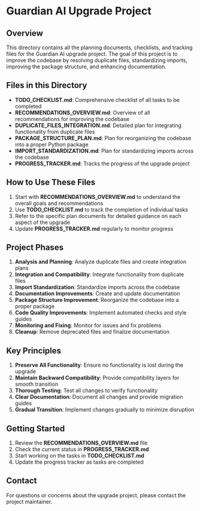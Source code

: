 # Guardian AI Upgrade Project

## Overview

This directory contains all the planning documents, checklists, and tracking files for the Guardian AI upgrade project. The goal of this project is to improve the codebase by resolving duplicate files, standardizing imports, improving the package structure, and enhancing documentation.

## Files in this Directory

- **TODO_CHECKLIST.md**: Comprehensive checklist of all tasks to be completed
- **RECOMMENDATIONS_OVERVIEW.md**: Overview of all recommendations for improving the codebase
- **DUPLICATE_FILES_INTEGRATION.md**: Detailed plan for integrating functionality from duplicate files
- **PACKAGE_STRUCTURE_PLAN.md**: Plan for reorganizing the codebase into a proper Python package
- **IMPORT_STANDARDIZATION.md**: Plan for standardizing imports across the codebase
- **PROGRESS_TRACKER.md**: Tracks the progress of the upgrade project

## How to Use These Files

1. Start with **RECOMMENDATIONS_OVERVIEW.md** to understand the overall goals and recommendations
2. Use **TODO_CHECKLIST.md** to track the completion of individual tasks
3. Refer to the specific plan documents for detailed guidance on each aspect of the upgrade
4. Update **PROGRESS_TRACKER.md** regularly to monitor progress

## Project Phases

1. **Analysis and Planning**: Analyze duplicate files and create integration plans
2. **Integration and Compatibility**: Integrate functionality from duplicate files
3. **Import Standardization**: Standardize imports across the codebase
4. **Documentation Improvements**: Create and update documentation
5. **Package Structure Improvement**: Reorganize the codebase into a proper package
6. **Code Quality Improvements**: Implement automated checks and style guides
7. **Monitoring and Fixing**: Monitor for issues and fix problems
8. **Cleanup**: Remove deprecated files and finalize documentation

## Key Principles

1. **Preserve All Functionality**: Ensure no functionality is lost during the upgrade
2. **Maintain Backward Compatibility**: Provide compatibility layers for smooth transition
3. **Thorough Testing**: Test all changes to verify functionality
4. **Clear Documentation**: Document all changes and provide migration guides
5. **Gradual Transition**: Implement changes gradually to minimize disruption

## Getting Started

1. Review the **RECOMMENDATIONS_OVERVIEW.md** file
2. Check the current status in **PROGRESS_TRACKER.md**
3. Start working on the tasks in **TODO_CHECKLIST.md**
4. Update the progress tracker as tasks are completed

## Contact

For questions or concerns about the upgrade project, please contact the project maintainer.

